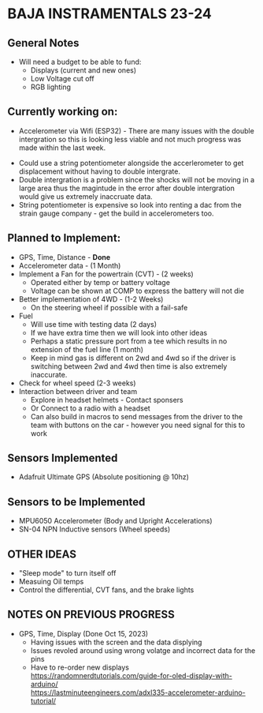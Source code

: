 # BAJA INSTRAMENTALS 23-24

## General Notes
- Will need a budget to be able to fund:
  * Displays (current and new ones)
  * Low Voltage cut off
  * RGB lighting
## Currently working on: 
- Accelerometer via Wifi (ESP32) - There are many issues with the double intergration so this is looking less viable and not much progress was made within the last week.
 * Could use a string potentiometer alongside the accerlerometer to get displacement without having to double intergrate.
 * Double intergration is a problem since the shocks will not be moving in a large area thus the magintude in the error after double intergration would give us extremely inaccruate data.
 * String potentiometer is expensive so look into renting a dac from the strain gauge company - get the build in accelerometers too.
## Planned to Implement:
- GPS, Time, Distance - **Done**
- Accelerometer data - (1 Month)
- Implement a Fan for the powertrain (CVT) - (2 weeks)
  * Operated either by temp or battery voltage
  * Voltage can be shown at COMP to express the battery will not die
- Better implementation of 4WD - (1-2 Weeks)
  * On the steering wheel if possible with a fail-safe
- Fuel 
   * Will use time with testing data (2 days)
   * If we have extra time then we will look into other ideas
   * Perhaps a static pressure port from a tee which results in no extension of the fuel line (1 month)
   * Keep in mind gas is different on 2wd and 4wd so if the driver is switching between 2wd and 4wd then time is also extremely inaccurate. 
- Check for wheel speed (2-3 weeks)
- Interaction between driver and team
  * Explore in headset helmets - Contact sponsers
  * Or Connect to a radio with a headset
  * Can also build in macros to send messages from the driver to the team with buttons on the car - however you need signal for this to work

## Sensors Implemented
- Adafruit Ultimate GPS (Absolute positioning @ 10hz)

## Sensors to be Implemented
- MPU6050 Accelerometer (Body and Upright Accelerations)
- SN-04 NPN Inductive sensors (Wheel speeds)

## OTHER IDEAS
- "Sleep mode" to turn itself off
- Measuing Oil temps
- Control the differential, CVT fans, and the brake lights

## NOTES ON PREVIOUS PROGRESS
- GPS, Time, Display (Done Oct 15, 2023)
  * Having issues with the screen and the data displying
  * Issues revoled around using wrong volatge and incorrect data for the pins
  * Have to re-order new displays \
https://randomnerdtutorials.com/guide-for-oled-display-with-arduino/ \
https://lastminuteengineers.com/adxl335-accelerometer-arduino-tutorial/


